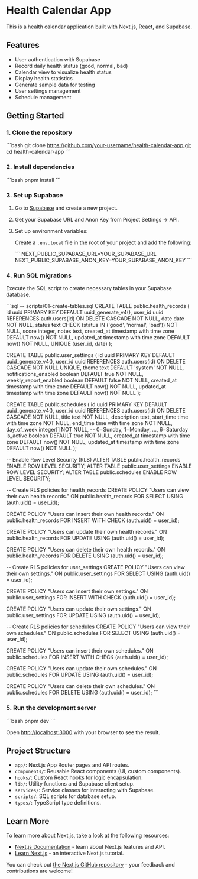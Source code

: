 # Health Calendar App

This is a health calendar application built with Next.js, React, and Supabase.

## Features

- User authentication with Supabase
- Record daily health status (good, normal, bad)
- Calendar view to visualize health status
- Display health statistics
- Generate sample data for testing
- User settings management
- Schedule management

## Getting Started

### 1. Clone the repository

\`\`\`bash
git clone https://github.com/your-username/health-calendar-app.git
cd health-calendar-app
\`\`\`

### 2. Install dependencies

\`\`\`bash
pnpm install
\`\`\`

### 3. Set up Supabase

1.  Go to [Supabase](https://supabase.com/) and create a new project.
2.  Get your Supabase URL and Anon Key from Project Settings -> API.
3.  Set up environment variables:

    Create a `.env.local` file in the root of your project and add the following:

    \`\`\`
    NEXT_PUBLIC_SUPABASE_URL=YOUR_SUPABASE_URL
    NEXT_PUBLIC_SUPABASE_ANON_KEY=YOUR_SUPABASE_ANON_KEY
    \`\`\`

### 4. Run SQL migrations

Execute the SQL script to create necessary tables in your Supabase database.

\`\`\`sql
-- scripts/01-create-tables.sql
CREATE TABLE public.health_records (
    id uuid PRIMARY KEY DEFAULT uuid_generate_v4(),
    user_id uuid REFERENCES auth.users(id) ON DELETE CASCADE NOT NULL,
    date date NOT NULL,
    status text CHECK (status IN ('good', 'normal', 'bad')) NOT NULL,
    score integer,
    notes text,
    created_at timestamp with time zone DEFAULT now() NOT NULL,
    updated_at timestamp with time zone DEFAULT now() NOT NULL,
    UNIQUE (user_id, date)
);

CREATE TABLE public.user_settings (
    id uuid PRIMARY KEY DEFAULT uuid_generate_v4(),
    user_id uuid REFERENCES auth.users(id) ON DELETE CASCADE NOT NULL UNIQUE,
    theme text DEFAULT 'system' NOT NULL,
    notifications_enabled boolean DEFAULT true NOT NULL,
    weekly_report_enabled boolean DEFAULT false NOT NULL,
    created_at timestamp with time zone DEFAULT now() NOT NULL,
    updated_at timestamp with time zone DEFAULT now() NOT NULL
);

CREATE TABLE public.schedules (
    id uuid PRIMARY KEY DEFAULT uuid_generate_v4(),
    user_id uuid REFERENCES auth.users(id) ON DELETE CASCADE NOT NULL,
    title text NOT NULL,
    description text,
    start_time time with time zone NOT NULL,
    end_time time with time zone NOT NULL,
    day_of_week integer[] NOT NULL, -- 0=Sunday, 1=Monday, ..., 6=Saturday
    is_active boolean DEFAULT true NOT NULL,
    created_at timestamp with time zone DEFAULT now() NOT NULL,
    updated_at timestamp with time zone DEFAULT now() NOT NULL
);

-- Enable Row Level Security (RLS)
ALTER TABLE public.health_records ENABLE ROW LEVEL SECURITY;
ALTER TABLE public.user_settings ENABLE ROW LEVEL SECURITY;
ALTER TABLE public.schedules ENABLE ROW LEVEL SECURITY;

-- Create RLS policies for health_records
CREATE POLICY "Users can view their own health records." ON public.health_records
  FOR SELECT USING (auth.uid() = user_id);

CREATE POLICY "Users can insert their own health records." ON public.health_records
  FOR INSERT WITH CHECK (auth.uid() = user_id);

CREATE POLICY "Users can update their own health records." ON public.health_records
  FOR UPDATE USING (auth.uid() = user_id);

CREATE POLICY "Users can delete their own health records." ON public.health_records
  FOR DELETE USING (auth.uid() = user_id);

-- Create RLS policies for user_settings
CREATE POLICY "Users can view their own settings." ON public.user_settings
  FOR SELECT USING (auth.uid() = user_id);

CREATE POLICY "Users can insert their own settings." ON public.user_settings
  FOR INSERT WITH CHECK (auth.uid() = user_id);

CREATE POLICY "Users can update their own settings." ON public.user_settings
  FOR UPDATE USING (auth.uid() = user_id);

-- Create RLS policies for schedules
CREATE POLICY "Users can view their own schedules." ON public.schedules
  FOR SELECT USING (auth.uid() = user_id);

CREATE POLICY "Users can insert their own schedules." ON public.schedules
  FOR INSERT WITH CHECK (auth.uid() = user_id);

CREATE POLICY "Users can update their own schedules." ON public.schedules
  FOR UPDATE USING (auth.uid() = user_id);

CREATE POLICY "Users can delete their own schedules." ON public.schedules
  FOR DELETE USING (auth.uid() = user_id);
\`\`\`

### 5. Run the development server

\`\`\`bash
pnpm dev
\`\`\`

Open [http://localhost:3000](http://localhost:3000) with your browser to see the result.

## Project Structure

-   `app/`: Next.js App Router pages and API routes.
-   `components/`: Reusable React components (UI, custom components).
-   `hooks/`: Custom React hooks for logic encapsulation.
-   `lib/`: Utility functions and Supabase client setup.
-   `services/`: Service classes for interacting with Supabase.
-   `scripts/`: SQL scripts for database setup.
-   `types/`: TypeScript type definitions.

## Learn More

To learn more about Next.js, take a look at the following resources:

-   [Next.js Documentation](https://nextjs.org/docs) - learn about Next.js features and API.
-   [Learn Next.js](https://nextjs.org/learn) - an interactive Next.js tutorial.

You can check out [the Next.js GitHub repository](https://github.com/vercel/next.js/) - your feedback and contributions are welcome!

